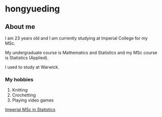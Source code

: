 # hongyueding
## About me
I am 23 years old and I am currently studying at Imperial College for my MSc.

My undergraduate course is Mathematics and Statistics and my MSc course is Statistics (Applied).

I used to study at Warwick.
### My hobbies
1. Knitting
2. Crochetting
3. Playing video games

[Imperial MSc in Statistics](https://www.imperial.ac.uk/mathematics/postgraduate/msc/statistics/)

